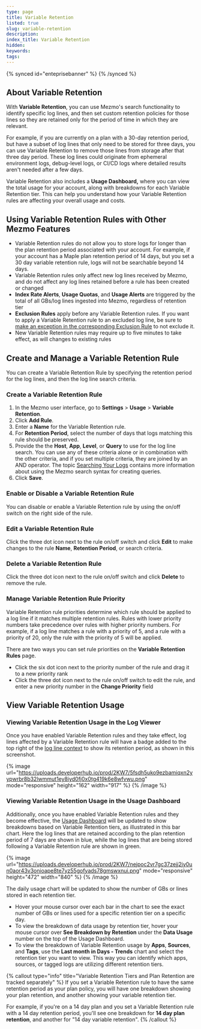```yaml
---
type: page
title: Variable Retention
listed: true
slug: variable-retention
description: 
index_title: Variable Retention
hidden: 
keywords: 
tags: 
---
```


{% synced id="enteprisebanner" %}
{% /synced %}

## About Variable Retention

With **Variable Retention**, you can use Mezmo's search functionality to identify specific log lines, and then set custom retention policies for those lines so they are retained only for the period of time in which they are relevant.

For example, if you are currently on a plan with a 30-day retention period, but have a subset of log lines that only need to be stored for three days, you can use Variable Retention to remove those lines from storage after that three day period. These log lines could originate from ephemeral environment logs, debug-level logs, or CI/CD logs where detailed results aren't needed after a few days.

Variable Retention also includes a **Usage Dashboard,** where you can view the total usage for your account, along with breakdowns for each Variable Retention tier. This can help you understand how your Variable Retention rules are affecting your overall usage and costs.

## Using Variable Retention Rules with Other Mezmo Features

- Variable Retention rules do not allow you to store logs for longer than the plan retention period associated with your account. For example, if your account has a Maple plan retention period of 14 days, but you set a 30 day variable retention rule, logs will not be searchable beyond 14 days.
- Variable Retention rules only affect new log lines received by Mezmo, and do not affect any log lines retained before a rule has been created or changed
- **Index Rate Alerts**, **Usage Quotas**, and **Usage Alerts** are triggered by the total of all GBs/log lines ingested into Mezmo, regardless of retention tier
- **Exclusion Rules** apply before any Variable Retention rules. If you want to apply a Variable Retention rule to an excluded log line, be sure to [make an exception in the corresponding Exclusion Rule](/docs/excluding-log-lines) to not exclude it.
- New Variable Retention rules may require up to five minutes to take effect, as will changes to existing rules

## Create and Manage a Variable Retention Rule

You can create a Variable Retention Rule by specifying the retention period for the log lines, and then the log line search criteria.

### Create a Variable Retention Rule

1. In the Mezmo user interface, go to **Settings** &gt; **Usage** &gt; **Variable Retention**.
2. Click **Add Rule**.
3. Enter a **Name** for the Variable Retention rule.
4. For **Retention Period**, select the number of days that logs matching this rule should be preserved.
5. Provide the the **Host**, **App**, **Level**, or **Query** to use for the log line search.
You can use any of these criteria alone or in combination with the other criteria, and if you set multiple
criteria, they are joined by an AND operator. The topic [Searching Your Logs](/docs/search) contains more
information about using the Mezmo search syntax for creating queries.
6. Click **Save**.

### Enable or Disable a Variable Retention Rule

You can disable or enable a Variable Retention rule by using the on/off switch on the right side of the rule.

### Edit a Variable Retention Rule

Click the three dot icon next to the rule on/off switch and click **Edit** to make changes to the rule **Name**, **Retention Period**, or search criteria.

### Delete a Variable Retention Rule

Click the three dot icon next to the rule on/off switch and click **Delete** to remove the rule.

### Manage Variable Retention Rule Priority

Variable Retention rule priorities determine which rule should be applied to a log line if it matches multiple retention rules. Rules with lower priority numbers take precedence over rules with higher priority numbers. For example, if a log line matches a rule with a priority of 5, and a rule with a priority of 20, only the rule with the priority of 5 will be applied.

There are two ways you can set rule priorities on the **Variable Retention Rules** page.

- Click the six dot icon next to the priority number of the rule and drag it to a new priority rank
- Click the three dot icon next to the rule on/off switch to edit the rule, and enter a new priority number in the **Change Priority** field

## View Variable Retention Usage

### Viewing Variable Retention Usage in the Log Viewer

Once you have enabled Variable Retention rules and they take effect, log lines affected by a Variable Retention rule will have a badge added to the top right of the [log line context](/docs/context) to show its retention period, as shown in this screenshot.

{% image url="https://uploads.developerhub.io/prod/2KW7/5fsdh5uko9ezbamiqxn2yypwrbr8b32lwmmut1ey8iyd0fj0x0tg419k6e8wfvwu.png" mode="responsive" height="162" width="917" %}
{% /image %}

### Viewing Variable Retention Usage in the Usage Dashboard

Additionally, once you have enabled Variable Retention rules and they become effective, the [Usage Dashboard](/docs/manage-usage) will be updated to show breakdowns based on Variable Retention tiers, as illustrated in this bar chart. Here the log lines that are retained according to the plan retention period of 7 days are shown in blue, while the log lines that are being stored following a Variable Retention rule are shown in green.

{% image url="https://uploads.developerhub.io/prod/2KW7/nejpoc2vr7gc37zejj2jy0un0aor43v3onioape8te7yz55gofyads78gmswxnui.png" mode="responsive" height="472" width="840" %}
{% /image %}

The daily usage chart will be updated to show the number of GBs or lines stored in each retention tier.

- Hover your mouse cursor over each bar in the chart to see the exact number of GBs or lines used for a specific retention tier on a specific day.
- To view the breakdown of data usage by retention tier, hover your mouse cursor over **See Breakdown by Retention** under the **Data Usage** number on the top of the Usage Dashboard.
- To view the breakdown of Variable Retention usage by **Apps**, **Sources**, and **Tags**, use the **Last month in Days - Trends** chart and select the retention tier you want to view. This way you can identify which apps, sources, or tagged logs are utilizing different retention tiers.

{% callout type="info" title="Variable Retention Tiers and Plan Retention are tracked separately" %}
If you set a Variable Retention rule to have the same retention period as your plan policy, you will have one breakdown showing your plan retention, and another showing your variable retention tier.

For example, if you're on a 14 day plan and you set a Variable Retention rule with a 14 day retention period, you'll see one breakdown for **14 day plan retention**, and another for "14 day variable retention".
{% /callout %}